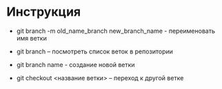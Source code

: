 # Инструкция

+ git branch -m old_name_branch new_branch_name - переименовать имя ветки

+ git branch – посмотреть список веток в репозитории

+ git branch name - создание новой ветки

+ git checkout <название ветки> – переход к другой ветке
